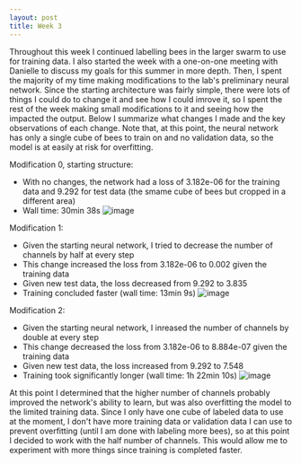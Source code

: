```yaml
---
layout: post
title: Week 3
---
```



Throughout this week I continued labelling bees in the larger swarm to use for training data. I also started the week with a one-on-one meeting with Danielle to discuss my goals for this summer in more depth. Then, I spent the majority of my time making modifications to the lab's preliminary neural network. Since the starting architecture was fairly simple, there were lots of things I could do to change it and see how I could imrove it, so I spent the rest of the week making small modifications to it and seeing how the impacted the output. Below I summarize what changes I made and the key observations of each change. Note that, at this point, the neural network has only a single cube of bees to train on and no validation data, so the model is at easily at risk for overfitting.


Modification 0, starting structure:
- With no changes, the network had a loss of 3.182e-06 for the training data and 9.292 for test data (the smame cube of bees but cropped in a different area)
- Wall time: 30min 38s
![image](https://github.com/Nina-mvH/Nina-mvH.github.io/assets/133538278/a88aabe4-cc27-4832-9cf5-f4871fd0a343)



Modification 1:
- Given the starting neural network, I tried to decrease the number of channels by half at every step
- This change increased the loss from 3.182e-06 to 0.002 given the training data
- Given new test data, the loss decreased from 9.292 to 3.835
- Training concluded faster (wall time: 13min 9s)
![image](https://github.com/Nina-mvH/Nina-mvH.github.io/assets/133538278/df7141c2-9b91-4f8d-a115-dac06f0ec844)



Modification 2:
- Given the starting neural network, I inreased the number of channels by double at every step
- This change decreased the loss from 3.182e-06 to 8.884e-07 given the training data
- Given new test data, the loss increased from 9.292 to 7.548
- Training took significantly longer (wall time: 1h 22min 10s)
![image](https://github.com/Nina-mvH/Nina-mvH.github.io/assets/133538278/808d2e8e-d6ad-4705-8c80-b8974dde10c6)


At this point I determined that the higher number of channels probably improved the network's ability to learn, but was also overfitting the model to the limited training data. Since I only have one cube of labeled data to use at the moment, I don't have more training data or validation data I can use to prevent overfitting (until I am done with labeling more bees), so at this point I decided to work with the half number of channels. This would allow me to experiment with more things since training is completed faster. 



